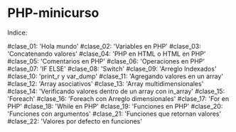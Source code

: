 # PHP-minicurso

Indice:

#clase_01: 'Hola mundo'
#clase_02: 'Variables en PHP'
#clase_03: 'Concatenando valores'
#clase_04: 'PHP en HTML o HTML en PHP'
#clase_05: 'Comentarios en PHP'
#clase_06: 'Operaciones en PHP'
#clase_07: 'IF ELSE'
#clase_08: 'Switch'
#clase_09: 'Arreglo Indexados'
#clase_10: 'print_r y var_dump'
#clase_11: 'Agregando valores en un array'
#clase_12: 'Array asociativos'
#clase_13: 'Array multidimensionales'
#clase_14: 'Verificando valores dentro de un array con in_array'
#clase_15: 'Foreach'
#clase_16: 'Foreach con Arreglo dimensionales'
#clase_17: 'For en PHP'
#clase_18: 'While en PHP'
#clase_19: 'Funciones en PHP'
#clase_20: 'Funciones con argumentos'
#clase_21: 'Funciones que retornan valores'
#clase_22: 'Valores por defecto en funciones'
